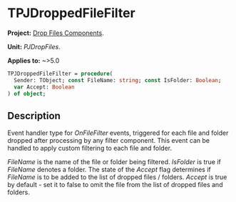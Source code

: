 # TPJDroppedFileFilter

**Project:** [Drop Files Components](../API.md).

**Unit:** _PJDropFiles_.

**Applies to:** ~>5.0

```pascal
TPJDroppedFileFilter = procedure(
  Sender: TObject; const FileName: string; const IsFolder: Boolean;
  var Accept: Boolean
) of object;
```

## Description

Event handler type for _OnFileFilter_ events, triggered for each file and folder dropped after processing by any filter component. This event can be handled to apply custom filtering to each file and folder.

_FileName_ is the name of the file or folder being filtered. _IsFolder_ is true if _FileName_ denotes a folder. The state of the _Accept_ flag determines if _FileName_ is to be added to the list of dropped files / folders. _Accept_ is true by default - set it to false to omit the file from the list of dropped files and folders.
